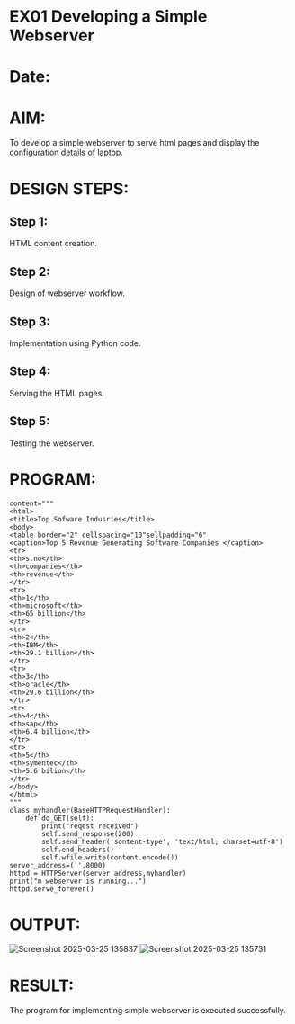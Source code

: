 # EX01 Developing a Simple Webserver

# Date:
# AIM:
To develop a simple webserver to serve html pages and display the configuration details of laptop.

# DESIGN STEPS:
## Step 1:
HTML content creation.

## Step 2:
Design of webserver workflow.

## Step 3:
Implementation using Python code.

## Step 4:
Serving the HTML pages.

## Step 5:
Testing the webserver.

# PROGRAM:
```from http.server import HTTPServer,BaseHTTPRequestHandler
content="""
<html>
<title>Top Sofware Indusries</title>
<body>
<table border="2" cellspacing="10"sellpadding="6"
<caption>Top 5 Revenue Generating Software Companies </caption>
<tr>
<th>s.no</th>
<th>companies</th>
<th>revenue</th>
</tr>
<tr>
<th>1</th>
<th>microsoft</th>
<th>65 billion</th>
</tr>
<tr>
<th>2</th>
<th>IBM</th>
<th>29.1 billion</th>
</tr>
<tr>
<th>3</th>
<th>oracle</th>
<th>29.6 billion</th>
</tr>
<tr>
<th>4</th>
<th>sap</th>
<th>6.4 billion</th>
</tr>
<tr>
<th>5</th>
<th>symentec</th>
<th>5.6 bilion</th>
</tr>
</body>
</html>
"""
class myhandler(BaseHTTPRequestHandler):
    def do_GET(self):
        print("reqest received")
        self.send_response(200)
        self.send_header('sontent-type', 'text/html; charset=utf-8')
        self.end_headers()
        self.wfile.write(content.encode())
server_address=('',8000)
httpd = HTTPServer(server_address,myhandler)
print("m webserver is running...")
httpd.serve_forever()
```
# OUTPUT:
![Screenshot 2025-03-25 135837](https://github.com/user-attachments/assets/06f507dd-f8b4-4872-a225-253fee53a3db)
![Screenshot 2025-03-25 135731](https://github.com/user-attachments/assets/a06d987d-b123-42ca-9576-561459c4759e)

# RESULT:
The program for implementing simple webserver is executed successfully.
